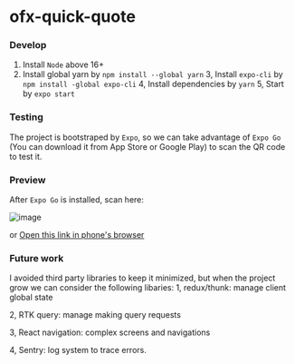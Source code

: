 # ofx-quick-quote
### Develop
1. Install `Node` above 16+
2. Install global yarn by `npm install --global yarn`
3, Install `expo-cli` by `npm install -global expo-cli`
4, Install dependencies by `yarn`
5, Start by `expo start`

### Testing
The project is bootstraped by `Expo`, so we can take advantage of `Expo Go` (You can download it from App Store or Google Play) to scan the QR code to test it.

### Preview
After `Expo Go` is installed, scan here:

![image](https://user-images.githubusercontent.com/22609051/197420630-5bd2a2e5-75d8-426d-84ec-7ff3f571269c.png)

or [Open this link in phone's browser](exp://exp.host/@xinbolou/ofx-quick-quote?release-channel=default)


### Future work
I avoided third party libraries to keep it minimized, but when the project grow we can consider the following libaries:
1, redux/thunk: manage client global state

2, RTK query: manage making query requests

3, React navigation: complex screens and navigations

4, Sentry: log system to trace errors.
